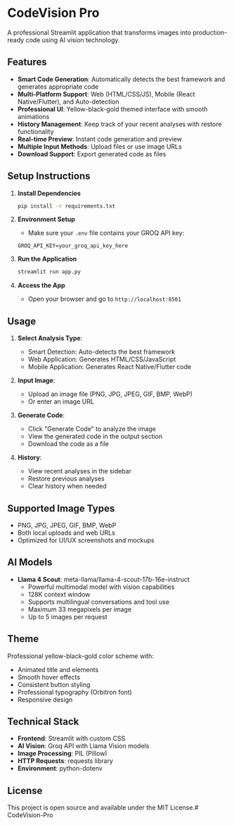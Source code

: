 # CodeVision Pro

A professional Streamlit application that transforms images into production-ready code using AI vision technology.

## Features

- **Smart Code Generation**: Automatically detects the best framework and generates appropriate code
- **Multi-Platform Support**: Web (HTML/CSS/JS), Mobile (React Native/Flutter), and Auto-detection
- **Professional UI**: Yellow-black-gold themed interface with smooth animations
- **History Management**: Keep track of your recent analyses with restore functionality
- **Real-time Preview**: Instant code generation and preview
- **Multiple Input Methods**: Upload files or use image URLs
- **Download Support**: Export generated code as files

## Setup Instructions

1. **Install Dependencies**
   ```bash
   pip install -r requirements.txt
   ```

2. **Environment Setup**
   - Make sure your `.env` file contains your GROQ API key:
   ```
   GROQ_API_KEY=your_groq_api_key_here
   ```

3. **Run the Application**
   ```bash
   streamlit run app.py
   ```

4. **Access the App**
   - Open your browser and go to `http://localhost:8501`

## Usage

1. **Select Analysis Type**:
   - Smart Detection: Auto-detects the best framework
   - Web Application: Generates HTML/CSS/JavaScript
   - Mobile Application: Generates React Native/Flutter code

2. **Input Image**:
   - Upload an image file (PNG, JPG, JPEG, GIF, BMP, WebP)
   - Or enter an image URL

3. **Generate Code**:
   - Click "Generate Code" to analyze the image
   - View the generated code in the output section
   - Download the code as a file

4. **History**:
   - View recent analyses in the sidebar
   - Restore previous analyses
   - Clear history when needed

## Supported Image Types

- PNG, JPG, JPEG, GIF, BMP, WebP
- Both local uploads and web URLs
- Optimized for UI/UX screenshots and mockups

## AI Models

- **Llama 4 Scout**: meta-llama/llama-4-scout-17b-16e-instruct
  - Powerful multimodal model with vision capabilities
  - 128K context window
  - Supports multilingual conversations and tool use
  - Maximum 33 megapixels per image
  - Up to 5 images per request

## Theme

Professional yellow-black-gold color scheme with:
- Animated title and elements
- Smooth hover effects
- Consistent button styling
- Professional typography (Orbitron font)
- Responsive design

## Technical Stack

- **Frontend**: Streamlit with custom CSS
- **AI Vision**: Groq API with Llama Vision models
- **Image Processing**: PIL (Pillow)
- **HTTP Requests**: requests library
- **Environment**: python-dotenv

## License

This project is open source and available under the MIT License.#   C o d e V i s i o n - P r o  
 